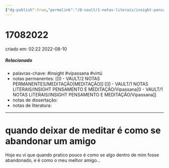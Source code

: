 ```yaml
---
{"dg-publish":true,"permalink":"/0-vault/1-notas-literais/insight-pensamento-e-meditacao/17082022/","tags":["insight","vipassana","virtú"],"dgHomeLink":true,"dgShowLocalGraph":true,"dgShowFileTree":true,"dgEnableSearch":true,"noteIcon":""}
---
```


# 17082022
criado em: 02:22 2022-08-10

##### Relacionado
- palavras-chave: #insight #vipassana #virtú
- notas permanentes: [[0 - VAULT/2 NOTAS PERMANENTES/MEDITAÇÃO\|MEDITAÇÃO]] [[0 - VAULT/1 NOTAS LITERAIS/INSIGHT PENSAMENTO E MEDITAÇÃO/Vipassana\|0 - VAULT/1 NOTAS LITERAIS/INSIGHT PENSAMENTO E MEDITAÇÃO/Vipassana]]
- notas de dissertação:
- notas de literatura: 

---
# quando deixar de meditar é como se abandonar um amigo

Hoje eu vi que quando pratico pouco é como se algo dentro de mim fosse abandonado, e é como o meu melhor amigo...